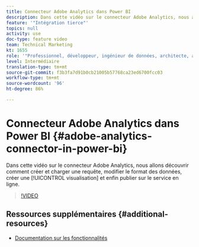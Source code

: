```yaml
---
title: Connecteur Adobe Analytics dans Power BI
description: Dans cette vidéo sur le connecteur Adobe Analytics, nous allons découvrir comment créer et charger une requête, modifier le format des données, créer une visualisation et enfin publier sur le service en ligne.
feature: '"Intégration tierce"'
topics: null
activity: use
doc-type: feature video
team: Technical Marketing
kt: 1655
role: '"Professionnel, développeur, ingénieur de données, architecte, architecte de données, administrateur, responsable"'
level: Intermédiaire
translation-type: tm+mt
source-git-commit: f3b3fa7d91b0cb21005b57768ca23ed6700fcc03
workflow-type: tm+mt
source-wordcount: '96'
ht-degree: 86%

---
```



# Connecteur Adobe Analytics dans Power BI {#adobe-analytics-connector-in-power-bi}

Dans cette vidéo sur le connecteur Adobe Analytics, nous allons découvrir comment créer et charger une requête, modifier le format des données, créer une [!UICONTROL visualisation] et enfin publier sur le service en ligne.

>[!VIDEO](https://video.tv.adobe.com/v/23130/?quality=12)

## Ressources supplémentaires {#additional-resources}

* [Documentation sur les fonctionnalités](https://docs.microsoft.com/fr-FR/power-bi/desktop-connect-adobe-analytics)
